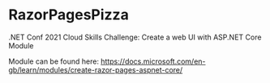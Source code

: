 # RazorPagesPizza
.NET Conf 2021 Cloud Skills Challenge: Create a web UI with ASP.NET Core Module

Module can be found here: https://docs.microsoft.com/en-gb/learn/modules/create-razor-pages-aspnet-core/
